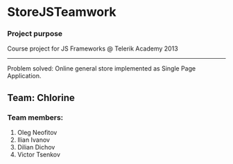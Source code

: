 StoreJSTeamwork
===============

<h3>Project purpose</h3>
Course project for JS Frameworks @ Telerik Academy 2013
<hr />
Problem solved:
Online general store implemented as Single Page Application. 

<h2>Team: Chlorine</h2>
<h3>Team members:</h3>
<ol> 
  <li>Oleg Neofitov</li>
  <li>Ilian Ivanov</li>
  <li>Dilian Dichov</li>
  <li>Victor Tsenkov</li>
</ol>

